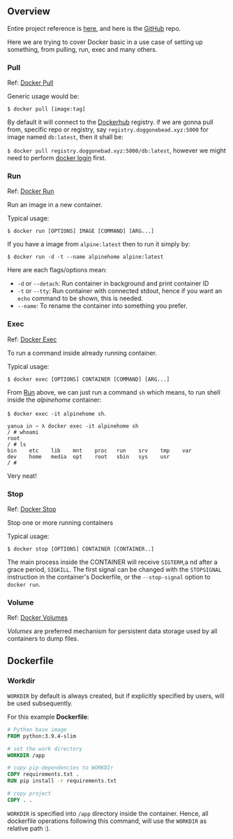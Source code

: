 ## Overview

Entire project reference is [here](https://testdriven.io/blog/fastapi-docker-traefik/), and here is the [GitHub](https://github.com/testdrivenio/fastapi-docker-traefik/blob/master/docker-compose.yml) repo.

Here we are trying to cover Docker basic in a use case of setting up something, from pulling, run, exec and many others.

### Pull

Ref: [Docker Pull](https://docs.docker.com/engine/reference/commandline/pull/#options)

Generic usage would be:

`$ docker pull [image:tag]`

By default it will connect to the [Dockerhub](https://hub.docker.com/) registry. if we are gonna pull from, specific repo or registry, say `registry.doggonebead.xyz:5000` for image named `db:latest`, then it shall be:

`$ docker pull registry.doggonebad.xyz:5000/db:latest`, however we might need to perform [docker login](https://docs.docker.com/engine/reference/commandline/login/) first.

### Run 

Ref: [Docker Run](https://docs.docker.com/engine/reference/commandline/run/)

Run an image in a new container.

Typical usage:

`$ docker run [OPTIONS] IMAGE [COMMAND] [ARG...]`

If you have a image from `alpine:latest` then to run it simply by:

`$ docker run -d -t --name alpinehome alpine:latest`

Here are each flags/options mean:

* `-d` or `--detach`: Run container in background and print container ID
* `-t` or `--tty`: Run container with connected stdout, hence if you want an `echo` command to be shown, this is needed.
* `--name`: To rename the container into something you prefer.

### Exec

Ref: [Docker Exec](https://docs.docker.com/engine/reference/commandline/exec/)

To run a command inside already running container.

Typical usage:

`$ docker exec [OPTIONS] CONTAINER [COMMAND] [ARG...]`

From [Run](Run) above, we can just run a command `sh` which means, to run shell inside the *alpinehome* container:

`$ docker exec -it alpinehome sh`.

```
yanua in ~ λ docker exec -it alpinehome sh
/ # whoami
root
/ # ls
bin    etc    lib    mnt    proc   run    srv    tmp    var
dev    home   media  opt    root   sbin   sys    usr
/ #
```
Very neat!

### Stop

Ref: [Docker Stop](https://docs.docker.com/engine/reference/commandline/stop/)

Stop one or more running containers

Typical usage:

`$ docker stop [OPTIONS] CONTAINER [CONTAINER..]`

The main process inside the CONTAINER will receive `SIGTERM`,a nd after a grace period, `SIGKILL`. The first signal can be changed with the `STOPSIGNAL` instruction in the container's Dockerfile, or the `--stop-signal` option to `docker run`.

### Volume

Ref: [Docker Volumes](https://docs.docker.com/storage/volumes/)

*Volumes* are preferred mechanism for persistent data storage used by all containers to dump files.

## Dockerfile

### Workdir

`WORKDIR` by default is always created, but if explicitly specified by users, will be used subsequently.

For this example **Dockerfile**:

``` dockerfile
# Python base image
FROM python:3.9.4-slim

# set the work directory
WORKDIR /app

# copy pip-dependencies to WORKDIr
COPY requirements.txt .
RUN pip install -r requirements.txt

# copy project
COPY . .
```

`WORKDIR` is specified into `/app` directory inside the container. Hence, all dockerfile operations following this command, will use the `WORKDIR` as relative path :).

